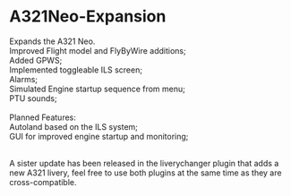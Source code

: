 # A321Neo-Expansion
Expands the A321 Neo.<br>
Improved Flight model and FlyByWire additions;<br>
Added GPWS;<br>
Implemented toggleable ILS screen;<br>
Alarms;<br>
Simulated Engine startup sequence from menu;<br>
PTU sounds;<br>
<br>
Planned Features:<br>
Autoland based on the ILS system;<br>
GUI for improved engine startup and monitoring;<br>
<br>

A sister update has been released in the liverychanger plugin that adds a new A321 livery, feel free to use both plugins at the same time as they are cross-compatible.

